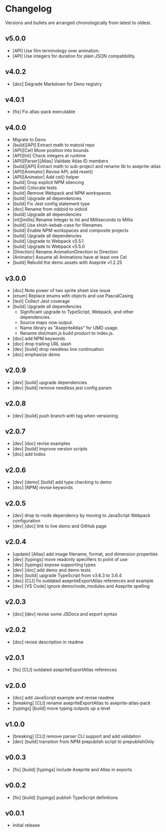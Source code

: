 # Changelog

Versions and bullets are arranged chronologically from latest to oldest.

## v5.0.0

- \[API\] Use film terminology over animation.
- \[API\] Use integers for duration for plain JSON compatibility.

## v4.0.2

- \[doc\] Degrade Markdown for Deno registry

## v4.0.1

- \[fix\] Fix atlas-pack executable

## v4.0.0

- Migrate to Deno
- \[build\]\[API\] Extract math to matoid repo
- \[API\]\[Cel\] Move position into bounds
- \[API\]\[Int\] Check integers at runtime
- \[API\]\[Parser\]\[Atlas\] Validate Atlas ID members
- \[build\]\[API\] Extract math to sub-project and rename lib to aseprite-atlas
- \[API\]\[Animator\] Revise API; add reset()
- \[API\]\[Animator\] Add cel() helper
- \[build\] Drop explicit NPM silencing
- \[build\] Colocate tests
- \[build\] Remove Webpack and NPM workspaces
- \[build\] Upgrade all dependencies
- \[build\] Fix Jest config statement type
- \[doc] Rename from oddoid to oidoid
- \[build\] Upgrade all dependencies
- \[int\]\[millis\] Rename Integer to Int and Milliseconds to Millis
- \[build\] Use shish-kebab-case for filenames
- \[build\] Enable NPM workspaces and composite projects
- \[build\] Upgrade all dependencies
- \[build\] Upgrade to Webpack v5.5.1
- \[build\] Upgrade to Webpack v5.5.0
- \[Direction\] Rename AnimationDirection to Direction
- \[Animator\] Assume all Animations have at least one Cel
- \[build\] Rebuild the demo assets with Aseprite v1.2.25

## v3.0.0

- \[doc] Note power of two sprite sheet size issue
- \[enum\] Replace enums with objects and use PascalCasing
- \[test\] Collect Jest coverage
- \[build\] Upgrade all dependencies
  - Significant upgrade to TypeScript, Webpack, and other dependencies.
  - Source maps now output.
  - Name library as "AsepriteAtlas" for UMD usage.
  - Rename dist/main.js build product to index.js.
- \[doc] add NPM keywords
- \[doc] drop trailing URL slash
- \[dev\] \[build\] drop needless line continuation
- \[doc] emphasize demo

## v2.0.9

- \[dev\] \[build\] upgrade dependencies
- \[dev\] \[build\] remove needless jest config param

## v2.0.8

- \[dev\] \[build\] push branch with tag when versioning

## v2.0.7

- \[dev\] \[doc] revise examples
- \[dev\] \[build\] improve version scripts
- \[doc] add todos

## v2.0.6

- \[dev\] \[demo\] \[build\] add type checking to demo
- \[doc] \[NPM\] revise keywords

## v2.0.5

- \[dev\] drop ts-node dependency by moving to JavaScript Webpack configuration
- \[dev\] \[doc] link to live demo and GitHub page

## v2.0.4

- \[update\] \[Atlas\] add image filename, format, and dimension properties
- \[dev\] \[typings\] move readonly specifiers to point of use
- \[dev\] \[typings\] expose supporting types
- \[dev\] \[doc] add demo and demo tests
- \[dev\] \[build\] upgrade TypeScript from v3.6.3 to 3.6.4
- \[doc] \[CLI\] fix outdated asepriteExportAtlas references and example
- \[dev\] \[VS Code\] ignore demo/node_modules and Aseprite spelling

## v2.0.3

- \[doc] \[dev\] revise some JSDocs and export syntax

## v2.0.2

- \[doc] revise description in readme

## v2.0.1

- \[fix\] \[CLI\] outdated asepriteExportAtlas references

## v2.0.0

- \[doc] add JavaScript example and revise readme
- \[breaking\] \[CLI\] rename asepriteExportAtlas to aseprite-atlas-pack
- \[typings\] \[build\] move typing outputs up a level

## v1.0.0

- \[breaking\] \[CLI\] remove parser CLI support and add validation
- \[dev\] \[build\] transition from NPM prepublish script to prepublishOnly

## v0.0.3

- \[fix\] \[build\] \[typings\] include Aseprite and Atlas in exports

## v0.0.2

- \[fix\] \[build\] \[typings\] publish TypeScript definitions

## v0.0.1

- Initial release
